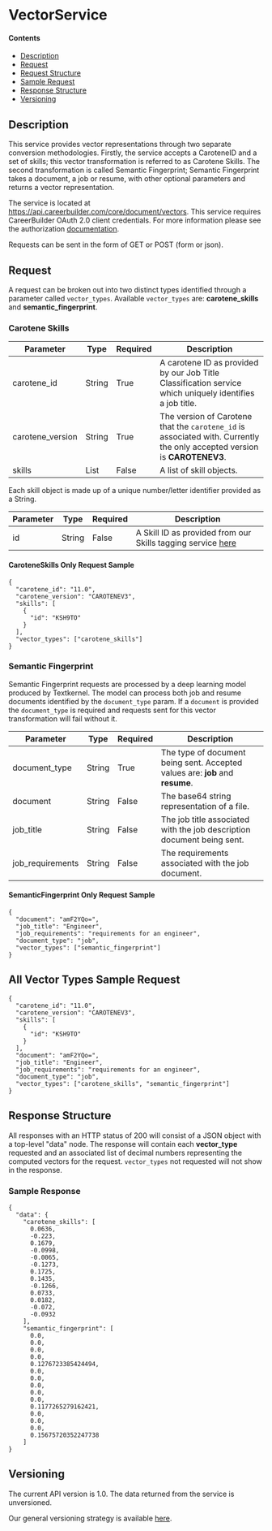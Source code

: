 VectorService
=============

#### Contents

- [Description](#description)
- [Request](#request)
- [Request Structure](#request-structure)
- [Sample Request](#sample-request)
- [Response Structure](#response-structure)
- [Versioning](#versioning)

## Description

This service provides vector representations through two separate conversion methodologies. Firstly, the service accepts a CaroteneID and a set of skills; this vector transformation is referred to as Carotene Skills. The second transformation is called Semantic Fingerprint; Semantic Fingerprint takes a document, a job or resume, with other optional parameters and returns a vector representation.


The service is located at https://api.careerbuilder.com/core/document/vectors.  This service requires CareerBuilder OAuth 2.0 client credentials. For more information please see the authorization [documentation](/Readme.md#access).

Requests can be sent in the form of GET or POST (form or json).

## Request

A request can be broken out into two distinct types identified through a parameter called `vector_types`. Available  `vector_types` are: **carotene_skills** and **semantic_fingerprint**.

### Carotene Skills

| Parameter  | Type | Required |  Description |
|------------|------|----------|--------------|
| carotene_id | String | True | A carotene ID as provided by our Job Title Classification service which uniquely identifies a job title.
| carotene_version   | String | True | The version of Carotene that the `carotene_id` is associated with. Currently the only accepted version is **CAROTENEV3**.
| skills | List | False | A list of skill objects.

Each skill object is made up of a unique number/letter identifier provided as a String.

| Parameter  | Type | Required |  Description |
|------------|------|----------|--------------|
| id | String | False | A Skill ID as provided from our Skills tagging service [here](https://github.com/careerbuilder/DataScienceAPIDocumentation/blob/master/Skills.md)

#### CaroteneSkills Only Request Sample
```
{
  "carotene_id": "11.0",
  "carotene_version": "CAROTENEV3",
  "skills": [
    {
      "id": "KSH9TO"
    }
  ],
  "vector_types": ["carotene_skills"]
}

```

### Semantic Fingerprint
Semantic Fingerprint requests are processed by a deep learning model produced by Textkernel. The model can process both job and resume documents identified by the `document_type` param. If a `document` is provided the `document_type` is required and requests sent for this vector transformation will fail without it.

| Parameter  | Type | Required |  Description |
|------------|------|----------|--------------|
| document_type | String | True | The type of document being sent. Accepted values are: **job** and **resume**.
| document   | String | False | The base64 string representation of a file.
| job_title | String | False | The job title associated with the job description document being sent.
| job_requirements | String | False | The requirements associated with the job document.

#### SemanticFingerprint Only Request Sample
```
{
  "document": "amF2YQo=",
  "job_title": "Engineer",
  "job_requirements": "requirements for an engineer",
  "document_type": "job",
  "vector_types": ["semantic_fingerprint"]
}
```

## All Vector Types Sample Request
```
{
  "carotene_id": "11.0",
  "carotene_version": "CAROTENEV3",
  "skills": [
    {
      "id": "KSH9TO"
    }
  ],
  "document": "amF2YQo=",
  "job_title": "Engineer",
  "job_requirements": "requirements for an engineer",
  "document_type": "job",
  "vector_types": ["carotene_skills", "semantic_fingerprint"]
}
```


## Response Structure

All responses with an HTTP status of 200 will consist of a JSON object with a top-level "data" node. The response will contain each **vector_type** requested and an associated list of decimal numbers representing the computed vectors for the request. `vector_types` not requested will not show in the response.

### Sample Response
```
{
  "data": {
    "carotene_skills": [
      0.0636,
      -0.223,
      0.1679,
      -0.0998,
      -0.0065,
      -0.1273,
      0.1725,
      0.1435,
      -0.1266,
      0.0733,
      0.0182,
      -0.072,
      -0.0932
    ],
    "semantic_fingerprint": [
      0.0,
      0.0,
      0.0,
      0.0,
      0.1276723385424494,
      0.0,
      0.0,
      0.0,
      0.0,
      0.0,
      0.1177265279162421,
      0.0,
      0.0,
      0.0,
      0.15675720352247738
    ]
}

```

## Versioning
The current API version is 1.0. The data returned from the service is unversioned.

Our general versioning strategy is available [here](/Versioning.md).